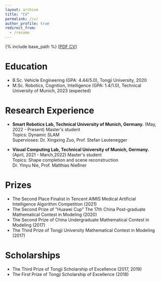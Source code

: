 ```yaml
---
layout: archive
title: "CV"
permalink: /cv/
author_profile: true
redirect_from:
  - /resume
---
```


{% include base_path %}
[[PDF CV](http://dylanorange.github.io/files/cv.pdf)]

Education
======
* B.Sc. Vehicle Engineering (GPA: 4.44/5.0), Tongji University, 2020
* M.Sc. Robotics, Cognition, Intelligence (GPA: 1.4/1.0), Technical University of Munich, 2023 (expected)

Research Experience
======
* <b>Smart Robotics Lab, Technical University of Munich, Germany.</b> (May, 2022 - Present)
    Master's student<br /> 
    Topics: Dynamic SLAM<br /> 
    Supervioses: Dr. Xingxing Zuo, Prof. Stefan Leutenegger

* <b>Visual Computing Lab, Technical University of Munich, Germany.</b>  (April, 2021 - March,2022)
    Master's student<br /> 
    Topics: Shape completion and scene reconstruction<br /> 
    Dr. Yinyu Nie, Prof. Matthias Nießner 

Prizes
======
* The Second Place Finalist in Tencent AIMIS Medical Artificial Intelligence Algorithm Competition (2021)
* The Second Prize of "Huawei Cup" The 17th China Post-graduate Mathematical Contest in Modeling (2020)
* The Second Prize of China Undergraduate Mathematical Contest in Modeling (2017)
* The Third Prize of Tongji University Mathematical Contest in Modeling (2017)

Scholarships
======
* The Third Prize of Tongji Scholarship of Excellence (2017, 2019)
* The First Prize of Tongji Scholarship of Excellence (2018)
